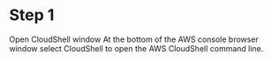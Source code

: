 # Step 1
Open CloudShell window At the bottom of the AWS console browser window select CloudShell to open the AWS CloudShell command line.
